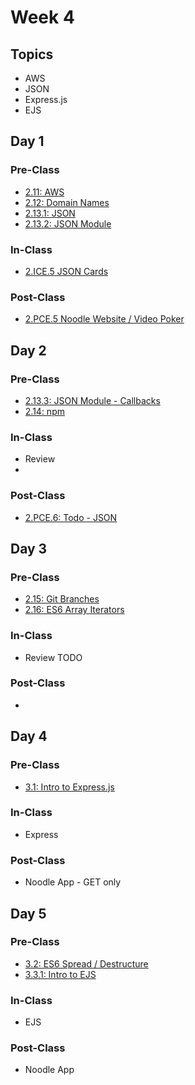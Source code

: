 # Week 4

## Topics

* AWS
* JSON
* Express.js
* EJS

## Day 1

### Pre-Class

* [2.11: AWS](../../2-back-end-basics/2.13-deployment-aws.md)
* [2.12: Domain Names](../../2-back-end-basics/2.12-domain-names.md)
* [2.13.1: JSON](../../2-back-end-basics/2.13.1-json/)
* [2.13.2: JSON Module](../../2-back-end-basics/2.13.1-json/2.13.2-json-module.md)

### In-Class

* [2.ICE.5 JSON Cards](../../2-back-end-basics/2.ice-in-class-exercises/2.ice.5-json-cards.md)

### Post-Class

* [2.PCE.5 Noodle Website / Video Poker](../../2-back-end-basics/2.pce-post-class-exercises/2.pce.5-noodle-website.md)

## Day 2

### Pre-Class

* [2.13.3: JSON Module - Callbacks](../../2-back-end-basics/2.13.1-json/2.13.3-json-module-callbacks.md)
* [2.14: npm](../../2-back-end-basics/2.14-npm.md)

### In-Class

* Review
* 
### Post-Class

* [2.PCE.6: Todo - JSON](../../2-back-end-basics/2.pce-post-class-exercises/2.pce.6-todo-list-json.md)

## Day 3

### Pre-Class

* [2.15: Git Branches](../../2-back-end-basics/2.15-git-branches.md)
* [2.16: ES6 Array Iterators](../../2-back-end-basics/2.16-es6-array-iterators.md)

### In-Class

* Review TODO

### **Post-Class**

* 
## Day 4

### Pre-Class

* [3.1: Intro to Express.js](../../3-back-end-application/3-2-intro-to-express-js/)

### In-Class

* Express

### Post-Class

* Noodle App - GET only

## Day 5

### Pre-Class

* [3.2: ES6 Spread / Destructure](../../3-back-end-application/3.2-es6-spread-destructure.md)
* [3.3.1: Intro to EJS](../../3-back-end-application/3.3.1-intro-to-ejs/)

### In-Class

* EJS

### Post-Class

* Noodle App

